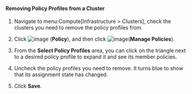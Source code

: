 #### Removing Policy Profiles from a Cluster

1.  Navigate to menu:Compute\[Infrastructure \> Clusters\], check the
    clusters you need to remove the policy profiles from.

2.  Click ![image](../images/1941.png) (**Policy**), and then click
    ![image](../images/1851.png)(**Manage Policies**).

3.  From the **Select Policy Profiles** area, you can click on the
    triangle next to a desired policy profile to expand it and see its
    member policies.

4.  Uncheck the policy profiles you need to remove. It turns blue to
    show that its assignment state has changed.

5.  Click **Save**.
